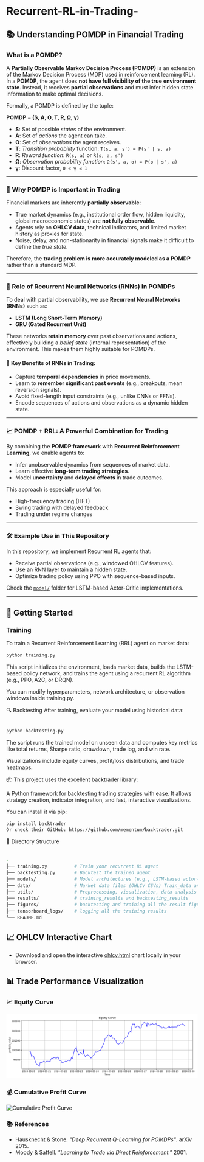 # Recurrent-RL-in-Trading-

## 📚 Understanding POMDP in Financial Trading

### What is a POMDP?

A **Partially Observable Markov Decision Process (POMDP)** is an extension of the Markov Decision Process (MDP) used in reinforcement learning (RL). In a **POMDP**, the agent does **not have full visibility of the true environment state**. Instead, it receives **partial observations** and must infer hidden state information to make optimal decisions.

Formally, a POMDP is defined by the tuple:

**POMDP = (S, A, O, T, R, Ω, γ)**

- **S**: Set of possible *states* of the environment.
- **A**: Set of *actions* the agent can take.
- **O**: Set of *observations* the agent receives.
- **T**: *Transition probability* function: `T(s, a, s') = P(s' | s, a)`
- **R**: *Reward function*: `R(s, a)` or `R(s, a, s')`
- **Ω**: *Observation probability function*: `Ω(s', a, o) = P(o | s', a)`
- **γ**: Discount factor, `0 < γ ≤ 1`

---

### 🤖 Why POMDP is Important in Trading

Financial markets are inherently **partially observable**:
- True market dynamics (e.g., institutional order flow, hidden liquidity, global macroeconomic states) are **not fully observable**.
- Agents rely on **OHLCV data**, technical indicators, and limited market history as proxies for state.
- Noise, delay, and non-stationarity in financial signals make it difficult to define the *true state*.

Therefore, the **trading problem is more accurately modeled as a POMDP** rather than a standard MDP.

---

### 🔁 Role of Recurrent Neural Networks (RNNs) in POMDPs

To deal with partial observability, we use **Recurrent Neural Networks (RNNs)** such as:
- **LSTM (Long Short-Term Memory)**
- **GRU (Gated Recurrent Unit)**

These networks **retain memory** over past observations and actions, effectively building a *belief state* (internal representation) of the environment. This makes them highly suitable for POMDPs.

#### 🔑 Key Benefits of RNNs in Trading:
- Capture **temporal dependencies** in price movements.
- Learn to **remember significant past events** (e.g., breakouts, mean reversion signals).
- Avoid fixed-length input constraints (e.g., unlike CNNs or FFNs).
- Encode sequences of actions and observations as a dynamic hidden state.

---

### 📈 POMDP + RRL: A Powerful Combination for Trading

By combining the **POMDP framework** with **Recurrent Reinforcement Learning**, we enable agents to:
- Infer unobservable dynamics from sequences of market data.
- Learn effective **long-term trading strategies**.
- Model **uncertainty** and **delayed effects** in trade outcomes.

This approach is especially useful for:
- High-frequency trading (HFT)
- Swing trading with delayed feedback
- Trading under regime changes

---

### 🛠️ Example Use in This Repository

In this repository, we implement Recurrent RL agents that:
- Receive partial observations (e.g., windowed OHLCV features).
- Use an RNN layer to maintain a hidden state.
- Optimize trading policy using PPO with sequence-based inputs.

Check the [`model/`](./model) folder for LSTM-based Actor-Critic implementations.

---
## 🚀 Getting Started

###  Training

To train a Recurrent Reinforcement Learning (RRL) agent on market data:

```bash
python training.py
``` 
This script initializes the environment, loads market data, builds the LSTM-based policy network, and trains the agent using a recurrent RL algorithm (e.g., PPO, A2C, or DRQN).

You can modify hyperparameters, network architecture, or observation windows inside training.py.

🔍 Backtesting
After training, evaluate your model using historical data:

``` bash

python backtesting.py
```
The script runs the trained model on unseen data and computes key metrics like total returns, Sharpe ratio, drawdown, trade log, and win rate.

Visualizations include equity curves, profit/loss distributions, and trade heatmaps.

📦 This project uses the excellent backtrader library:

A Python framework for backtesting trading strategies with ease. It allows strategy creation, indicator integration, and fast, interactive visualizations.

You can install it via pip:

``` bash
pip install backtrader
Or check their GitHub: https://github.com/mementum/backtrader.git
```
📂 Directory Structure
``` bash

.
├── training.py          # Train your recurrent RL agent
├── backtesting.py       # Backtest the trained agent
├── models/              # Model architectures (e.g., LSTM-based actor-critic)
├── data/                # Market data files (OHLCV CSVs) Train_data and Test_data 
├── utils/               # Preprocessing, visualization, data analysis
├── results/             # training_results and backtesting_results
├── figures/             # backtesting and training all the result figures 
├── tensorboard_logs/    # logging all the training results
└── README.md
```

## 📈 OHLCV Interactive Chart

- Download and open the interactive [ohlcv.html](./figures/ohlcv_train_test_split.html) chart locally in your browser.

## 📊 Trade Performance Visualization

### 📈 Equity Curve
![Equity Curve](./figures/equity_curve.png)

### 💰 Cumulative Profit Curve
![Cumulative Profit Curve](./figures/cumulative_curve.png)



### 📚 References

- Hausknecht & Stone. *"Deep Recurrent Q-Learning for POMDPs"*. arXiv 2015.
- Moody & Saffell. *"Learning to Trade via Direct Reinforcement."* 2001.

